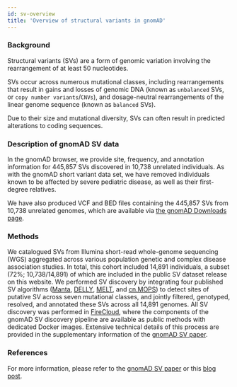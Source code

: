 ```yaml
---
id: sv-overview
title: 'Overview of structural variants in gnomAD'
---
```


### Background

Structural variants (SVs) are a form of genomic variation involving the rearrangement of at least 50 nucleotides.

SVs occur across numerous mutational classes, including rearrangements that result in gains and losses of genomic DNA (known as `unbalanced` SVs, or `copy number variants`/`CNVs`), and dosage-neutral rearrangements of the linear genome sequence (known as `balanced` SVs).

Due to their size and mutational diversity, SVs can often result in predicted alterations to coding sequences.

### Description of gnomAD SV data

In the gnomAD browser, we provide site, frequency, and annotation information for 445,857 SVs discovered in 10,738 unrelated individuals. As with the gnomAD short variant data set, we have removed individuals known to be affected by severe pediatric disease, as well as their first-degree relatives.

We have also produced VCF and BED files containing the 445,857 SVs from 10,738 unrelated genomes, which are available via [the gnomAD Downloads page](https://gnomad.broadinstitute.org/downloads).

### Methods

We catalogued SVs from Illumina short-read whole-genome sequencing (WGS) aggregated across various population genetic and complex disease association studies. In total, this cohort included 14,891 individuals, a subset (72%; 10,738/14,891) of which are included in the public SV dataset release on this website. We performed SV discovery by integrating four published SV algorithms ([Manta](https://www.ncbi.nlm.nih.gov/pubmed/26647377), [DELLY](https://www.ncbi.nlm.nih.gov/pubmed/22962449), [MELT](https://www.ncbi.nlm.nih.gov/pubmed/28855259), and [cn.MOPS](https://www.ncbi.nlm.nih.gov/pubmed/22302147)) to detect sites of putative SV across seven mutational classes, and jointly filtered, genotyped, resolved, and annotated these SVs across all 14,891 genomes. All SV discovery was performed in [FireCloud](https://software.broadinstitute.org/firecloud/), where the components of the gnomAD SV discovery pipeline are available as public methods with dedicated Docker images. Extensive technical details of this process are provided in the supplementary information of the [gnomAD SV paper](https://broad.io/gnomad_sv).

### References

For more information, please refer to the [gnomAD SV paper](https://broad.io/gnomad_sv) or this [blog post](https://gnomad.broadinstitute.org/news/2019-03-structural-variants-in-gnomad/).
